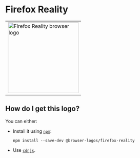 # Firefox Reality

<table>
    <tr height=230>
        <td>
            <a href="https://github.com/alrra/browser-logos/tree/d2e38a6c7347f57d694346c552aad0f9541ef125/src/firefox-reality">
                <img width=220 src="https://raw.githubusercontent.com/alrra/browser-logos/d2e38a6c7347f57d694346c552aad0f9541ef125/src/firefox-reality/firefox-reality.svg?sanitize=true" alt="Firefox Reality browser logo">
            </a>
        </td>
    </tr>
</table>

## How do I get this logo?

You can either:

* Install it using [`npm`][npm]:

  `npm install --save-dev @browser-logos/firefox-reality`

* Use [`cdnjs`][cdnjs].

<!-- Link labels: -->

[cdnjs]: https://cdnjs.com/libraries/browser-logos
[npm]: https://www.npmjs.com/
